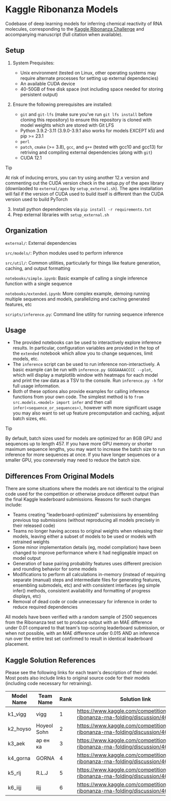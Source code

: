 # Kaggle Ribonanza Models

Codebase of deep learning models for inferring chemical reactivity of RNA molecules, corresponding to the
[Kaggle Ribonanza Challenge](https://www.kaggle.com/competitions/stanford-ribonanza-rna-folding) and
accompanying manuscript (full citation when available).

## Setup

1) System Prequisites:
    * Unix environment (tested on Linux, other operating systems may require alternate processes for setting up external dependencies)
    * An available CUDA device
    * 40-50GB of free disk space (not including space needed for storing persistent output)

2) Ensure the following prerequisites are installed:
    * `git` and `git-lfs` (make sure you've run `git lfs install` before cloning this repository) to ensure this repository is cloned with model weights which are stored with Git LFS
    * Python 3.9.2-3.11 (3.9.0-3.9.1 also works for models EXCEPT k5) and pip >= 23.1
    * `perl`
    * `patch`, `cmake` (>= 3.8), `gcc`, and `g++` (tested with gcc10 and gcc13) for retriving and compiling external dependencies (along with `git`)
    * CUDA 12.1
> [!TIP]
> At risk of inducing errors, you can try using another 12.x version and commenting out the CUDA version check in the setup.py
> of the apex library (downlaoded to `external/apex` by `setup_external.sh`). The apex installation will fail if the version
> of CUDA used to build itself is different than the CUDA version used to build PyTorch

3) Install python dependencies via `pip install -r requirements.txt`
4) Prep external libraries with `setup_external.sh`

## Organization
`external/`: External dependencies

`src/models/`: Python modules used to perform inference

`src/util/`: Common utilities, particularly for things like feature generation, caching, and output formatting 

`notebooks/simple.ipynb`: Basic example of calling a single inference function with a single sequence

`notebooks/extended.ipynb`: More complex example, demoing running multiple sequences and models, parallelizing and caching generated features, etc

`scripts/inference.py`: Command line utility for running sequence inference

## Usage
* The provided notebooks can be used to interactively explore inference results. In particular, configuration variables are
  provided in the top of the `extended` notebook which allow you to change sequences, limit models, etc.
* The `inference` script can be used to run inference non-interactively. A basic example can be run with `inference.py GGGGAAAACCCC --plot`,
  which will display a matplotlib window with heatmaps for each model and print the raw data as a TSV to the console. Run `inference.py -h`
  for full usage information.
* Both of these options also provide examples for calling inference functions from your own code. The simplest
  method is to `from src.models.<model> import infer` and then call `infer(<sequence_or_sequences>)`, however with more significant usage
  you may also want to set up feature precomputation and caching, adjust batch sizes, etc.

> [!TIP]
> By default, batch sizes used for models are optimized for an 8GB GPU and sequences up to length 457. If you have more GPU memory or shorter maximum sequence lengths, you may want to increase the batch size to run inference for more sequences at once. If you have longer sequences or a smaller GPU, you conevrsely may need to reduce the batch size.

## Differences From Original Models
There are some situations where the models are not identical to the original code used for the competition or otherwise
produce different output than the final Kaggle leaderboard submissions. Reasons for such changes include:
* Teams creating "leaderboard-optimized" submissions by ensembling previous top submissions (without reproducing all models precisely in their released code)
* Teams no longer having access to original weights when releasing their models, leaving either a subset of models to be used or models with retrained weights
* Some minor implementation details (eg, model compilation) have been changed to improve performance where it had negligeable impact on model output
* Generation of base pairing probability features uses different precision and rounding behavior for some models
* Modifications to perform all calculations in-memory (instead of requiring separate (manual) steps
  and intermediate files for generating features, ensembling submodels, etc) and with consistent interfaces
  (eg simple infer() methods, consistent availability and formatting of progress displays, etc)
* Removal of dead code or code unnecessary for inference in order to reduce required dependencies

All models have been verified with a random sample of 2500 sequences from the Ribonanza test set to produce output
with an MAE difference under 0.01 compared to that team's top-scoring leaderboard submission, or when not possible,
with an MAE difference under 0.015 AND an inference run over the entire test set confirmed to result in identical
leaderboard placement.

## Kaggle Solution References
Please see the following links for each team's description of their model. Most posts also include
links to original source code for their models (including code necessary for retraining).

| Model Name | Team Name                       | Rank  | Solution link                                                                      |
|------------|---------------------------------|-------|------------------------------------------------------------------------------------|
|k1_vigg     |vigg                             |   1   |https://www.kaggle.com/competitions/stanford-ribonanza-rna-folding/discussion/460121|
|k2_hoyso    |Hoyeol Sohn                      |   2   |https://www.kaggle.com/competitions/stanford-ribonanza-rna-folding/discussion/460316|
|k3_aek      |ар ен ка                         |   3   |https://www.kaggle.com/competitions/stanford-ribonanza-rna-folding/discussion/460403|
|k4_gorna    |GORNA                            |   4   |https://www.kaggle.com/competitions/stanford-ribonanza-rna-folding/discussion/460203|
|k5_rlj      |R.L.J                            |   5   |https://www.kaggle.com/competitions/stanford-ribonanza-rna-folding/discussion/460250|
|k6_iijj     |iijj                             |   6   |https://www.kaggle.com/competitions/stanford-ribonanza-rna-folding/discussion/460392|
